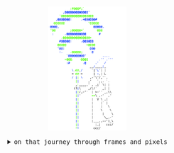 <!-- thanks @skullface for the inspiration!!! https://raw.githubusercontent.com/skullface/skullface/master/README.md -->
<p align="center" style="color: #000;">
  <img src="https://github.com/joshschmelzle/joshschmelzle/blob/master/wizard-v2-light-colors.PNG" width="35%" height="35%">
</p>
<details>
  <summary align="center"><samp>on that journey through frames and pixels</samp></summary>
  <hr>
  <p>heyo, i'm <strong>josh</strong> (he/him/his) (づ｡◕‿‿◕｡)づ 📶 i'm a Wi-Fi network <code>engineer</code> + <code>programmer</code>. ⚡ i <3 🐉 python, ⌨️ video games, 🎧 head-fi, and 🎹 playing musical instruments!
  </p>
  <hr>
  <p align="center">
    👋 have a rock n’ roll day! 🤘<br>
    <a href="https://twitter.com/joshschmelzle"><kbd>say hi on twitter</kbd></a>
  </p>
</details>
